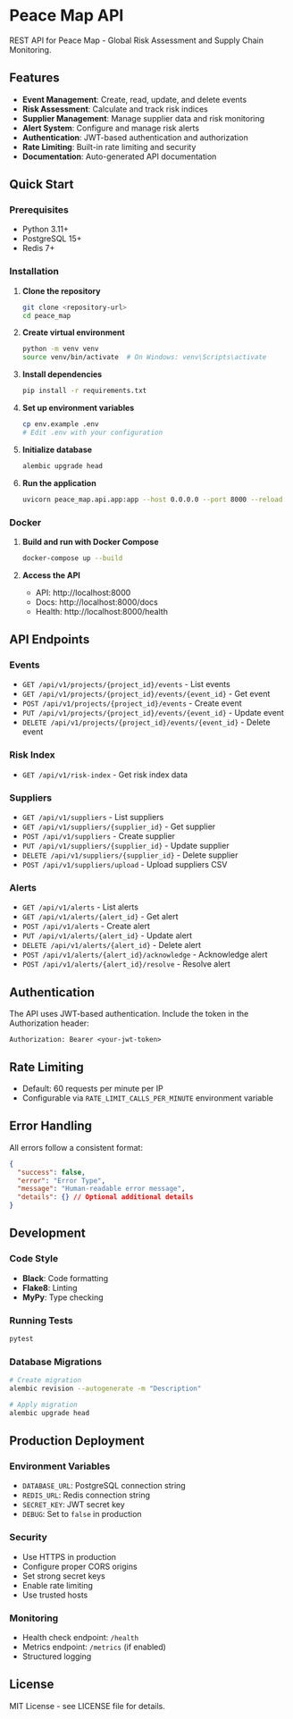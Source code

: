 # Peace Map API

REST API for Peace Map - Global Risk Assessment and Supply Chain Monitoring.

## Features

- **Event Management**: Create, read, update, and delete events
- **Risk Assessment**: Calculate and track risk indices
- **Supplier Management**: Manage supplier data and risk monitoring
- **Alert System**: Configure and manage risk alerts
- **Authentication**: JWT-based authentication and authorization
- **Rate Limiting**: Built-in rate limiting and security
- **Documentation**: Auto-generated API documentation

## Quick Start

### Prerequisites

- Python 3.11+
- PostgreSQL 15+
- Redis 7+

### Installation

1. **Clone the repository**
   ```bash
   git clone <repository-url>
   cd peace_map
   ```

2. **Create virtual environment**
   ```bash
   python -m venv venv
   source venv/bin/activate  # On Windows: venv\Scripts\activate
   ```

3. **Install dependencies**
   ```bash
   pip install -r requirements.txt
   ```

4. **Set up environment variables**
   ```bash
   cp env.example .env
   # Edit .env with your configuration
   ```

5. **Initialize database**
   ```bash
   alembic upgrade head
   ```

6. **Run the application**
   ```bash
   uvicorn peace_map.api.app:app --host 0.0.0.0 --port 8000 --reload
   ```

### Docker

1. **Build and run with Docker Compose**
   ```bash
   docker-compose up --build
   ```

2. **Access the API**
   - API: http://localhost:8000
   - Docs: http://localhost:8000/docs
   - Health: http://localhost:8000/health

## API Endpoints

### Events

- `GET /api/v1/projects/{project_id}/events` - List events
- `GET /api/v1/projects/{project_id}/events/{event_id}` - Get event
- `POST /api/v1/projects/{project_id}/events` - Create event
- `PUT /api/v1/projects/{project_id}/events/{event_id}` - Update event
- `DELETE /api/v1/projects/{project_id}/events/{event_id}` - Delete event

### Risk Index

- `GET /api/v1/risk-index` - Get risk index data

### Suppliers

- `GET /api/v1/suppliers` - List suppliers
- `GET /api/v1/suppliers/{supplier_id}` - Get supplier
- `POST /api/v1/suppliers` - Create supplier
- `PUT /api/v1/suppliers/{supplier_id}` - Update supplier
- `DELETE /api/v1/suppliers/{supplier_id}` - Delete supplier
- `POST /api/v1/suppliers/upload` - Upload suppliers CSV

### Alerts

- `GET /api/v1/alerts` - List alerts
- `GET /api/v1/alerts/{alert_id}` - Get alert
- `POST /api/v1/alerts` - Create alert
- `PUT /api/v1/alerts/{alert_id}` - Update alert
- `DELETE /api/v1/alerts/{alert_id}` - Delete alert
- `POST /api/v1/alerts/{alert_id}/acknowledge` - Acknowledge alert
- `POST /api/v1/alerts/{alert_id}/resolve` - Resolve alert

## Authentication

The API uses JWT-based authentication. Include the token in the Authorization header:

```
Authorization: Bearer <your-jwt-token>
```

## Rate Limiting

- Default: 60 requests per minute per IP
- Configurable via `RATE_LIMIT_CALLS_PER_MINUTE` environment variable

## Error Handling

All errors follow a consistent format:

```json
{
  "success": false,
  "error": "Error Type",
  "message": "Human-readable error message",
  "details": {} // Optional additional details
}
```

## Development

### Code Style

- **Black**: Code formatting
- **Flake8**: Linting
- **MyPy**: Type checking

### Running Tests

```bash
pytest
```

### Database Migrations

```bash
# Create migration
alembic revision --autogenerate -m "Description"

# Apply migration
alembic upgrade head
```

## Production Deployment

### Environment Variables

- `DATABASE_URL`: PostgreSQL connection string
- `REDIS_URL`: Redis connection string
- `SECRET_KEY`: JWT secret key
- `DEBUG`: Set to `false` in production

### Security

- Use HTTPS in production
- Configure proper CORS origins
- Set strong secret keys
- Enable rate limiting
- Use trusted hosts

### Monitoring

- Health check endpoint: `/health`
- Metrics endpoint: `/metrics` (if enabled)
- Structured logging

## License

MIT License - see LICENSE file for details.
